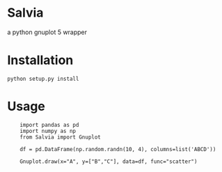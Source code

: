 # Salvia

a python gnuplot 5 wrapper

# Installation

    python setup.py install

# Usage
~~~~
    import pandas as pd
    import numpy as np
    from Salvia import Gnuplot

    df = pd.DataFrame(np.random.randn(10, 4), columns=list('ABCD'))

    Gnuplot.draw(x="A", y=["B","C"], data=df, func="scatter")
~~~~

